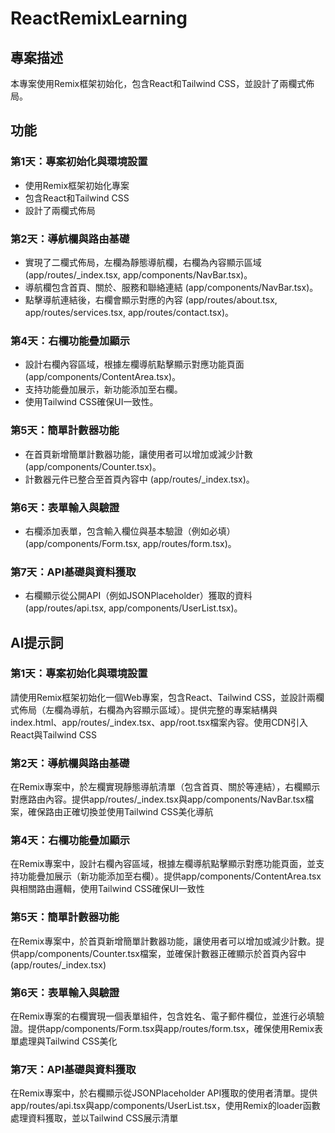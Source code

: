 # ReactRemixLearning

## 專案描述

本專案使用Remix框架初始化，包含React和Tailwind CSS，並設計了兩欄式佈局。

## 功能

### 第1天：專案初始化與環境設置

- 使用Remix框架初始化專案
- 包含React和Tailwind CSS
- 設計了兩欄式佈局

### 第2天：導航欄與路由基礎

- 實現了二欄式佈局，左欄為靜態導航欄，右欄為內容顯示區域 (app/routes/_index.tsx, app/components/NavBar.tsx)。
- 導航欄包含首頁、關於、服務和聯絡連結 (app/components/NavBar.tsx)。
- 點擊導航連結後，右欄會顯示對應的內容 (app/routes/about.tsx, app/routes/services.tsx, app/routes/contact.tsx)。

### 第4天：右欄功能疊加顯示

- 設計右欄內容區域，根據左欄導航點擊顯示對應功能頁面 (app/components/ContentArea.tsx)。
- 支持功能疊加展示，新功能添加至右欄。
- 使用Tailwind CSS確保UI一致性。

### 第5天：簡單計數器功能

- 在首頁新增簡單計數器功能，讓使用者可以增加或減少計數 (app/components/Counter.tsx)。
- 計數器元件已整合至首頁內容中 (app/routes/_index.tsx)。

### 第6天：表單輸入與驗證

- 右欄添加表單，包含輸入欄位與基本驗證（例如必填） (app/components/Form.tsx, app/routes/form.tsx)。

### 第7天：API基礎與資料獲取

- 右欄顯示從公開API（例如JSONPlaceholder）獲取的資料 (app/routes/api.tsx, app/components/UserList.tsx)。
## AI提示詞

### 第1天：專案初始化與環境設置

請使用Remix框架初始化一個Web專案，包含React、Tailwind CSS，並設計兩欄式佈局（左欄為導航，右欄為內容顯示區域）。提供完整的專案結構與index.html、app/routes/_index.tsx、app/root.tsx檔案內容。使用CDN引入React與Tailwind CSS

### 第2天：導航欄與路由基礎

在Remix專案中，於左欄實現靜態導航清單（包含首頁、關於等連結），右欄顯示對應路由內容。提供app/routes/_index.tsx與app/components/NavBar.tsx檔案，確保路由正確切換並使用Tailwind CSS美化導航

### 第4天：右欄功能疊加顯示

在Remix專案中，設計右欄內容區域，根據左欄導航點擊顯示對應功能頁面，並支持功能疊加展示（新功能添加至右欄）。提供app/components/ContentArea.tsx與相關路由邏輯，使用Tailwind CSS確保UI一致性

### 第5天：簡單計數器功能

在Remix專案中，於首頁新增簡單計數器功能，讓使用者可以增加或減少計數。提供app/components/Counter.tsx檔案，並確保計數器正確顯示於首頁內容中 (app/routes/_index.tsx)

### 第6天：表單輸入與驗證

在Remix專案的右欄實現一個表單組件，包含姓名、電子郵件欄位，並進行必填驗證。提供app/components/Form.tsx與app/routes/form.tsx，確保使用Remix表單處理與Tailwind CSS美化

### 第7天：API基礎與資料獲取

在Remix專案中，於右欄顯示從JSONPlaceholder API獲取的使用者清單。提供app/routes/api.tsx與app/components/UserList.tsx，使用Remix的loader函數處理資料獲取，並以Tailwind CSS展示清單
